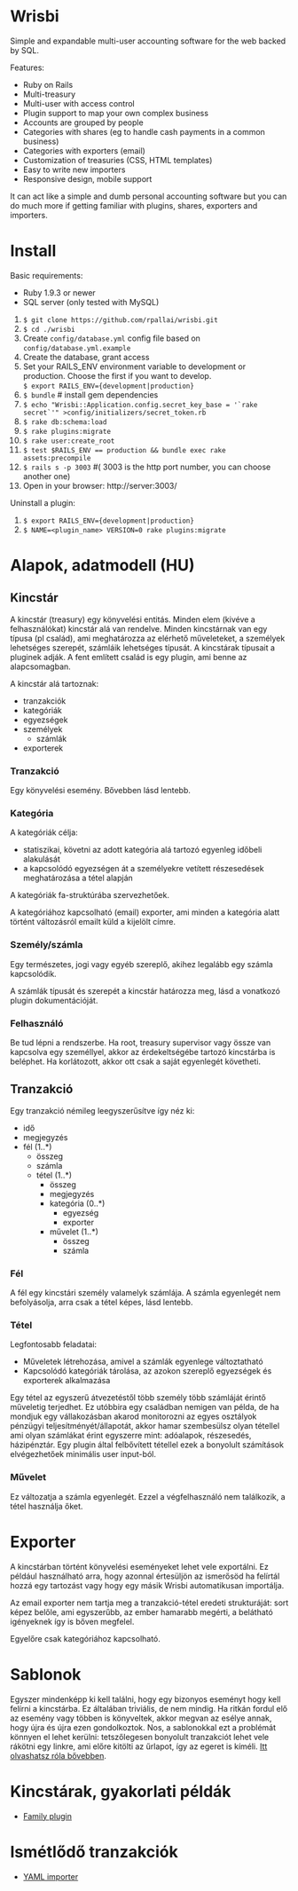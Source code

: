 # Wrisbi
Simple and expandable multi-user accounting software for the web backed by SQL.

Features:

- Ruby on Rails
- Multi-treasury
- Multi-user with access control
- Plugin support to map your own complex business
- Accounts are grouped by people
- Categories with shares (eg to handle cash payments in a common business)
- Categories with exporters (email)
- Customization of treasuries (CSS, HTML templates)
- Easy to write new importers
- Responsive design, mobile support

It can act like a simple and dumb personal accounting software but you can do much more if getting familiar with plugins, shares, exporters and importers.

# Install
Basic requirements:
- Ruby 1.9.3 or newer
- SQL server (only tested with MySQL)

1. `$ git clone https://github.com/rpallai/wrisbi.git`
2. `$ cd ./wrisbi`
3. Create `config/database.yml` config file based on `config/database.yml.example`
4. Create the database, grant access
5. Set your RAILS_ENV environment variable to development or production. Choose the first if you want to develop.<br/>
`$ export RAILS_ENV={development|production}`
6. `$ bundle`                  # install gem dependencies
7. ``$ echo "Wrisbi::Application.config.secret_key_base = '`rake secret`'" >config/initializers/secret_token.rb``
8. `$ rake db:schema:load`
9. `$ rake plugins:migrate`
10. `$ rake user:create_root`
11. `$ test $RAILS_ENV == production && bundle exec rake assets:precompile`
12. `$ rails s -p 3003` #( 3003 is the http port number, you can choose another one)
13. Open in your browser: http://server:3003/

Uninstall a plugin:

1. `$ export RAILS_ENV={development|production}`
2. `$ NAME=<plugin_name> VERSION=0 rake plugins:migrate`

# Alapok, adatmodell (HU)

## Kincstár
A kincstár (treasury) egy könyvelési entitás. Minden elem (kivéve a felhasználókat) kincstár alá van rendelve. Minden kincstárnak van egy típusa (pl család), ami meghatározza az elérhető műveleteket, a személyek lehetséges szerepét, számláik lehetséges típusát. A kincstárak típusait a pluginek adják. A fent említett család is egy plugin, ami benne az alapcsomagban.

A kincstár alá tartoznak:
- tranzakciók
- kategóriák
- egyezségek
- személyek
  - számlák
- exporterek

### Tranzakció
Egy könyvelési esemény. Bővebben lásd lentebb.

### Kategória
A kategóriák célja:
- statiszikai, követni az adott kategória alá tartozó egyenleg időbeli alakulását
- a kapcsolódó egyezségen át a személyekre vetített részesedések meghatározása a tétel alapján

A kategóriák fa-struktúrába szervezhetőek.

A kategóriához kapcsolható (email) exporter, ami minden a kategória alatt történt változásról emailt küld a kijelölt címre.

### Személy/számla
Egy természetes, jogi vagy egyéb szereplő, akihez legalább egy számla kapcsolódik.

A számlák típusát és szerepét a kincstár határozza meg, lásd a vonatkozó plugin dokumentációját.

### Felhasználó
Be tud lépni a rendszerbe. Ha root, treasury supervisor vagy össze van kapcsolva egy személlyel, akkor az érdekeltségébe tartozó kincstárba is beléphet. Ha korlátozott, akkor ott csak a saját egyenlegét követheti.

## Tranzakció
Egy tranzakció némileg leegyszerűsítve így néz ki:

* idő
* megjegyzés
* fél (1..*)
  * összeg
  * számla
  * tétel (1..*)
    * összeg
    * megjegyzés
    * kategória (0..*)
      * egyezség
      * exporter
    * művelet (1..*)
      * összeg
      * számla

### Fél
A fél egy kincstári személy valamelyk számlája. A számla egyenlegét nem befolyásolja, arra csak a tétel képes, lásd lentebb.

### Tétel
Legfontosabb feladatai:

* Műveletek létrehozása, amivel a számlák egyenlege változtatható
* Kapcsolódó kategóriák tárolása, az azokon szereplő egyezségek és exporterek alkalmazása

Egy tétel az egyszerű átvezetéstől több személy több számláját érintő műveletig terjedhet. Ez utóbbira egy családban nemigen van példa, de ha mondjuk egy vállakozásban akarod monitorozni az egyes osztályok pénzügyi teljesítményét/állapotát, akkor hamar szembesülsz olyan tétellel ami olyan számlákat érint egyszerre mint: adóalapok, részesedés, házipénztár. Egy plugin által felbővített tétellel ezek a bonyolult számítások elvégezhetőek minimális user input-ból.

### Művelet
Ez változatja a számla egyenlegét. Ezzel a végfelhasználó nem találkozik, a tétel használja őket.

# Exporter
A kincstárban történt könyvelési eseményeket lehet vele exportálni. Ez például használható arra, hogy azonnal értesüljön az ismerősöd ha felírtál hozzá egy tartozást vagy hogy egy másik Wrisbi automatikusan importálja.

Az email exporter nem tartja meg a tranzakció-tétel eredeti strukturáját: sort képez belőle, ami egyszerűbb, az ember hamarabb megérti, a belátható igényeknek így is bőven megfelel.

Egyelőre csak kategóriához kapcsolható.

# Sablonok
Egyszer mindenképp ki kell találni, hogy egy bizonyos eseményt hogy kell felírni a kincstárba. Ez általában triviális, de nem mindig. Ha ritkán fordul elő az esemény vagy többen is könyveltek, akkor megvan az esélye annak, hogy újra és újra ezen gondolkoztok. Nos, a sablonokkal ezt a problémát könnyen el lehet kerülni: tetszőlegesen bonyolult tranzakciót lehet vele rákötni egy linkre, ami előre kitölti az űrlapot, így az egeret is kíméli. [Itt olvashatsz róla bővebben](customizations/README.md).

# Kincstárak, gyakorlati példák
* [Family plugin](plugins/family/README.md)

# Ismétlődő tranzakciók
* [YAML importer](vendor/yaml_importer/README.md)
